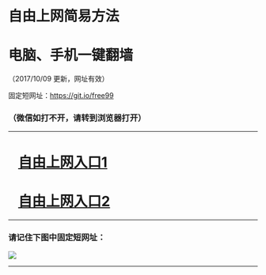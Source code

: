 ﻿# 自由上网简易方法

# 电脑、手机一键翻墙

（2017/10/09 更新，网址有效）

固定短网址：https://git.io/free99

### （微信如打不开，请转到浏览器打开）


***





# &nbsp;&nbsp; <a href="http://ft1691731638.fwq-tz-1001.info/fwqtz01.html?t=100900126848 " target="_blank">自由上网入口1</a>
# &nbsp;&nbsp; <a href="http://ft224013619.fwq-tz-1002.info/fwqtz02.html?t=100900119428 " target="_blank">自由上网入口2</a>
***

### 请记住下图中固定短网址：

<img src="https://s3-us-west-2.amazonaws.com/fwq-1001/yjfq-20170905okok.png" /> 


***

